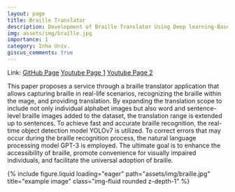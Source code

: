 ```yaml
---
layout: page
title: Braille Translator
description: Development of Braille Translator Using Deep learning-Based Braille Recognition Model
img: assets/img/braille.jpg
importance: 1
category: Inha Univ.
giscus_comments: true
---
```


Link: 
<a href="https://github.com/ailleen1004/Braille_Recognition_2023">GitHub Page</a>
<a href="https://www.youtube.com/shorts/pqM6NC-Q7Zo">Youtube Page 1</a>
<a href="https://www.youtube.com/shorts/IWUtWdu1-p0">Youtube Page 2</a>

This paper proposes a service through a braille translator application that allows capturing braille in real-life scenarios, recognizing the braille within the mage, and providing translation. By expanding the translation scope to include not only individual alphabet images but also word and sentence-level braille images added to the dataset, the translation range is extended up to sentences. To achieve fast and accurate braille recognition, the real-time object detection model YOLOv7 is utilized. To correct errors that may occur during the braille recognition process, the natural language processing model GPT-3 is employed. The ultimate goal is to enhance the accessibility of braille, promote convenience for visually impaired individuals, and facilitate the universal adoption of braille.

<div class="row">
    <div class="col-sm mt-3 mt-md-0">
        {% include figure.liquid loading="eager" path="assets/img/braille.jpg" title="example image" class="img-fluid rounded z-depth-1" %}
    </div>
</div>

